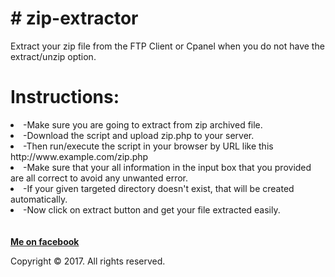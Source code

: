 <h1># zip-extractor</h1>
Extract your zip file from the FTP Client or Cpanel when you do not have the extract/unzip option.
<h1>Instructions:</h1>
<li>
-Make sure you are going to extract from zip archived file.
</li>
<li>
-Download the script and upload zip.php to your server.
</li>
<li>
-Then run/execute the script in your browser by URL like this http://www.example.com/zip.php
</li>
<li>
-Make sure that your all information in the input box that you provided are all correct to avoid any unwanted error.
</li>
<li>
-If your given targeted directory doesn't exist, that will be created automatically.
</li>
<li>
-Now click on extract button and get your file extracted easily.
</li>
</br>
</br>
<b><a href="http://www.facebook.com/ksthannan/">Me on facebook</a></b>
<p>Copyright &copy; 2017. All rights reserved.</p>
